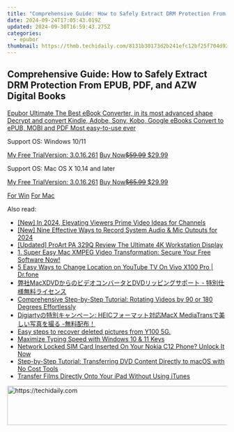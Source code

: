 ```yaml
---
title: "Comprehensive Guide: How to Safely Extract DRM Protection From EPUB, PDF, and AZW Digital Books"
date: 2024-09-24T17:05:43.019Z
updated: 2024-09-30T16:59:43.275Z
categories:
  - epubor
thumbnail: https://thmb.techidaily.com/8131b30173d2b241efc12bf25f704d9229322eedc156666a853f82f3e47dee0b.jpg
---
```


## Comprehensive Guide: How to Safely Extract DRM Protection From EPUB, PDF, and AZW Digital Books

[Epubor Ultimate The Best eBook Converter, in its most advanced shape Decrypt and convert Kindle, Adobe, Sony, Kobo, Google eBooks Convert to ePUB, MOBI and PDF Most easy-to-use ever](https://tools.techidaily.com/epubor/ultimate/) 

Support OS: Windows 10/11

[My Free TrialVersion: 3.0.16.261](https://tools.techidaily.com/epubor/ultimate/) [Buy Now~~$59.99~~ $29.99](https://tools.techidaily.com/epubor/ultimate/)

Support OS: Mac OS X 10.14 and later

[My Free TrialVersion: 3.0.16.261](https://tools.techidaily.com/epubor/ultimate/) [Buy Now~~$65.99~~ $29.99](https://tools.techidaily.com/epubor/ultimate/)

[For Win](http://www.epubor.com/de/javascript:void%280%29) [For Mac](http://www.epubor.com/de/javascript:void%280%29)

<ins class="adsbygoogle"
     style="display:block"
     data-ad-format="autorelaxed"
     data-ad-client="ca-pub-7571918770474297"
     data-ad-slot="1223367746"></ins>

<ins class="adsbygoogle"
     style="display:block"
     data-ad-client="ca-pub-7571918770474297"
     data-ad-slot="8358498916"
     data-ad-format="auto"
     data-full-width-responsive="true"></ins>

<span class="atpl-alsoreadstyle">Also read:</span>
<div><ul>
<li><a href="https://youtube-data.techidaily.com/n-2024-elevating-viewers-prime-video-ideas-for-channels/"><u>[New] In 2024, Elevating Viewers Prime Video Ideas for Channels</u></a></li>
<li><a href="https://visual-screen-recording.techidaily.com/new-nine-effective-ways-to-record-system-audio-and-mic-outputs-for-2024/"><u>[New] Nine Effective Ways to Record System Audio & Mic Outputs for 2024</u></a></li>
<li><a href="https://extra-skills.techidaily.com/updated-proart-pa-329q-review-the-ultimate-4k-workstation-display/"><u>[Updated] ProArt PA 329Q Review The Ultimate 4K Workstation Display</u></a></li>
<li><a href="https://solve-help.techidaily.com/1-super-easy-mac-xmpeg-video-transformation-secure-your-free-software-now/"><u>1. Super Easy Mac XMPEG Video Transformation: Secure Your Free Software Now!</u></a></li>
<li><a href="https://location-fake.techidaily.com/5-easy-ways-to-change-location-on-youtube-tv-on-vivo-x100-pro-drfone-by-drfone-virtual-android/"><u>5 Easy Ways to Change Location on YouTube TV On Vivo X100 Pro | Dr.fone</u></a></li>
<li><a href="https://solve-help.techidaily.com/macxdvddvd/"><u>弊社MacXDVDからのビデオコンバータとDVDリッピングサポート - 特別仕様無料ライセンス</u></a></li>
<li><a href="https://solve-help.techidaily.com/comprehensive-step-by-step-tutorial-rotating-videos-by-90-or-180-degrees-effortlessly/"><u>Comprehensive Step-by-Step Tutorial: Rotating Videos by 90 or 180 Degrees Effortlessly</u></a></li>
<li><a href="https://solve-help.techidaily.com/digiarty-heicmacx-mediatrans/"><u>Digiartyの特別キャンペーン: HEICフォーマット対応MacX MediaTransで美しい写真を撮る -無料配布！</u></a></li>
<li><a href="https://phone-solutions.techidaily.com/easy-steps-to-recover-deleted-pictures-from-y100-5g-by-fonelab-android-recover-pictures/"><u>Easy steps to recover deleted pictures from Y100 5G.</u></a></li>
<li><a href="https://win11.techidaily.com/maximize-typing-speed-with-windows-10-and-11-keys/"><u>Maximize Typing Speed with Windows 10 & 11 Keys</u></a></li>
<li><a href="https://sim-unlock.techidaily.com/network-locked-sim-card-inserted-on-your-nokia-c12-phone-unlock-it-now-by-drfone-android/"><u>Network Locked SIM Card Inserted On Your Nokia C12 Phone? Unlock It Now</u></a></li>
<li><a href="https://solve-help.techidaily.com/step-by-step-tutorial-transferring-dvd-content-directly-to-macos-with-no-cost-tools/"><u>Step-by-Step Tutorial: Transferring DVD Content Directly to macOS with No Cost Tools</u></a></li>
<li><a href="https://solve-help.techidaily.com/transfer-films-directly-onto-your-ipad-without-using-itunes/"><u>Transfer Films Directly Onto Your iPad Without Using iTunes</u></a></li>
</ul></div>

<!-- affiliate ads begin -->
<a href="https://ephamedtechinc.pxf.io/c/5597632/2137214/26400" target="_top" id="2137214">
  <img src="//a.impactradius-go.com/display-ad/26400-2137214" border="0" alt="https://techidaily.com" width="728" height="90"/>
</a>
<img height="0" width="0" src="https://ephamedtechinc.pxf.io/i/5597632/2137214/26400" style="position:absolute;visibility:hidden;" border="0" />
<!-- affiliate ads end -->

